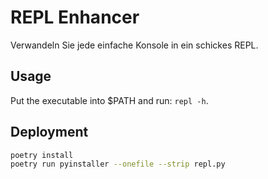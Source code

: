 # REPL Enhancer

Verwandeln Sie jede einfache Konsole in ein schickes REPL.

## Usage

Put the executable into $PATH and run: `repl -h`.

## Deployment

```sh
poetry install
poetry run pyinstaller --onefile --strip repl.py
```

